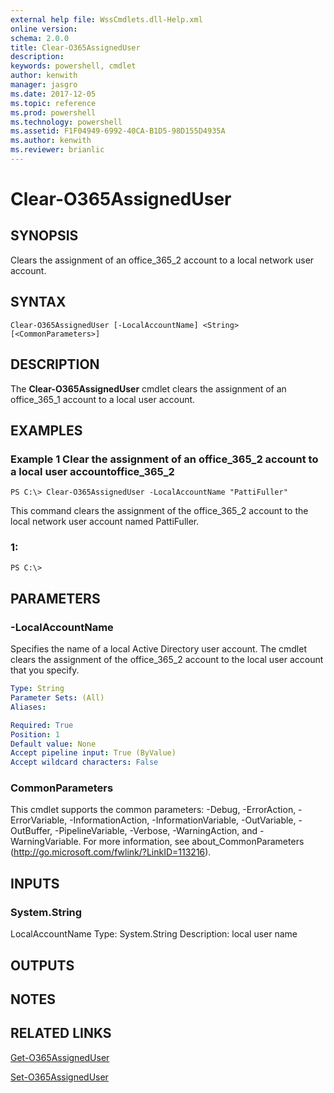 ```yaml
---
external help file: WssCmdlets.dll-Help.xml
online version: 
schema: 2.0.0
title: Clear-O365AssignedUser
description: 
keywords: powershell, cmdlet
author: kenwith
manager: jasgro
ms.date: 2017-12-05
ms.topic: reference
ms.prod: powershell
ms.technology: powershell
ms.assetid: F1F04949-6992-40CA-B1D5-98D155D4935A
ms.author: kenwith
ms.reviewer: brianlic
---
```


# Clear-O365AssignedUser

## SYNOPSIS
Clears the assignment of an office_365_2 account to a local network user account.

## SYNTAX

```
Clear-O365AssignedUser [-LocalAccountName] <String> [<CommonParameters>]
```

## DESCRIPTION
The **Clear-O365AssignedUser** cmdlet clears the assignment of an office_365_1 account to a local user account.

## EXAMPLES

### Example 1 Clear the assignment of an office_365_2 account to a local user accountoffice_365_2
```
PS C:\> Clear-O365AssignedUser -LocalAccountName "PattiFuller"
```

This command clears the assignment of the office_365_2 account to the local network user account named PattiFuller.

### 1:
```
PS C:\>
```

## PARAMETERS

### -LocalAccountName
Specifies the name of a local Active Directory user account.
The cmdlet clears the assignment of the office_365_2 account to the local user account that you specify.

```yaml
Type: String
Parameter Sets: (All)
Aliases: 

Required: True
Position: 1
Default value: None
Accept pipeline input: True (ByValue)
Accept wildcard characters: False
```

### CommonParameters
This cmdlet supports the common parameters: -Debug, -ErrorAction, -ErrorVariable, -InformationAction, -InformationVariable, -OutVariable, -OutBuffer, -PipelineVariable, -Verbose, -WarningAction, and -WarningVariable. For more information, see about_CommonParameters (http://go.microsoft.com/fwlink/?LinkID=113216).

## INPUTS

### System.String
LocalAccountName
Type: System.String
Description: local user name

## OUTPUTS

## NOTES

## RELATED LINKS

[Get-O365AssignedUser](./Get-O365AssignedUser.md)

[Set-O365AssignedUser](./Set-O365AssignedUser.md)
